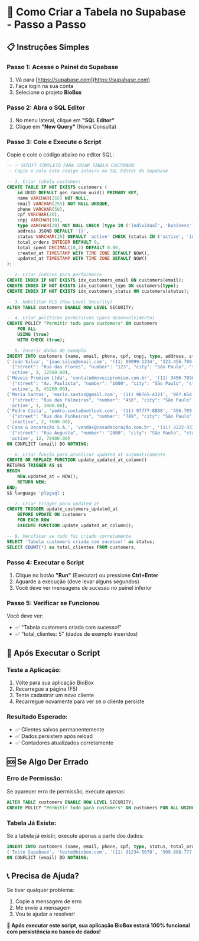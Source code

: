 # 🚀 Como Criar a Tabela no Supabase - Passo a Passo

## 📋 Instruções Simples

### **Passo 1: Acesse o Painel do Supabase**
1. Vá para [https://supabase.com](https://supabase.com)
2. Faça login na sua conta
3. Selecione o projeto **BioBox**

### **Passo 2: Abra o SQL Editor**
1. No menu lateral, clique em **"SQL Editor"**
2. Clique em **"New Query"** (Nova Consulta)

### **Passo 3: Cole e Execute o Script**
Copie e cole o código abaixo no editor SQL:

```sql
-- ✅ SCRIPT COMPLETO PARA CRIAR TABELA CUSTOMERS
-- Copie e cole este código inteiro no SQL Editor do Supabase

-- 1. Criar tabela customers
CREATE TABLE IF NOT EXISTS customers (
    id UUID DEFAULT gen_random_uuid() PRIMARY KEY,
    name VARCHAR(255) NOT NULL,
    email VARCHAR(255) NOT NULL UNIQUE,
    phone VARCHAR(50),
    cpf VARCHAR(20),
    cnpj VARCHAR(30),
    type VARCHAR(20) NOT NULL CHECK (type IN ('individual', 'business')),
    address JSONB DEFAULT '{}',
    status VARCHAR(20) DEFAULT 'active' CHECK (status IN ('active', 'inactive')),
    total_orders INTEGER DEFAULT 0,
    total_spent DECIMAL(10,2) DEFAULT 0.00,
    created_at TIMESTAMP WITH TIME ZONE DEFAULT NOW(),
    updated_at TIMESTAMP WITH TIME ZONE DEFAULT NOW()
);

-- 2. Criar índices para performance
CREATE INDEX IF NOT EXISTS idx_customers_email ON customers(email);
CREATE INDEX IF NOT EXISTS idx_customers_type ON customers(type);
CREATE INDEX IF NOT EXISTS idx_customers_status ON customers(status);

-- 3. Habilitar RLS (Row Level Security)
ALTER TABLE customers ENABLE ROW LEVEL SECURITY;

-- 4. Criar políticas permissivas (para desenvolvimento)
CREATE POLICY "Permitir tudo para customers" ON customers
    FOR ALL
    USING (true)
    WITH CHECK (true);

-- 5. Inserir dados de exemplo
INSERT INTO customers (name, email, phone, cpf, cnpj, type, address, status, total_orders, total_spent) VALUES
('João Silva', 'joao.silva@email.com', '(11) 99999-1234', '123.456.789-00', '', 'individual', 
 '{"street": "Rua das Flores", "number": "123", "city": "São Paulo", "state": "SP"}', 
 'active', 3, 12500.00),
('Móveis Premium Ltda', 'contato@moveispremium.com.br', '(11) 3456-7890', '', '12.345.678/0001-90', 'business',
 '{"street": "Av. Paulista", "number": "1000", "city": "São Paulo", "state": "SP"}',
 'active', 8, 45200.00),
('Maria Santos', 'maria.santos@gmail.com', '(11) 98765-4321', '987.654.321-00', '', 'individual',
 '{"street": "Rua das Palmeiras", "number": "456", "city": "São Paulo", "state": "SP"}',
 'active', 1, 3800.00),
('Pedro Costa', 'pedro.costa@outlook.com', '(11) 97777-8888', '456.789.123-00', '', 'individual',
 '{"street": "Rua dos Pinheiros", "number": "789", "city": "São Paulo", "state": "SP"}',
 'inactive', 2, 7600.00),
('Casa & Decoração S.A.', 'vendas@casadecoração.com.br', '(11) 2222-3333', '', '98.765.432/0001-10', 'business',
 '{"street": "Rua Augusta", "number": "2000", "city": "São Paulo", "state": "SP"}',
 'active', 12, 78900.00)
ON CONFLICT (email) DO NOTHING;

-- 6. Criar função para atualizar updated_at automaticamente
CREATE OR REPLACE FUNCTION update_updated_at_column()
RETURNS TRIGGER AS $$
BEGIN
    NEW.updated_at = NOW();
    RETURN NEW;
END;
$$ language 'plpgsql';

-- 7. Criar trigger para updated_at
CREATE TRIGGER update_customers_updated_at 
    BEFORE UPDATE ON customers 
    FOR EACH ROW 
    EXECUTE FUNCTION update_updated_at_column();

-- 8. Verificar se tudo foi criado corretamente
SELECT 'Tabela customers criada com sucesso!' as status;
SELECT COUNT(*) as total_clientes FROM customers;
```

### **Passo 4: Executar o Script**
1. Clique no botão **"Run"** (Executar) ou pressione **Ctrl+Enter**
2. Aguarde a execução (deve levar alguns segundos)
3. Você deve ver mensagens de sucesso no painel inferior

### **Passo 5: Verificar se Funcionou**
Você deve ver:
- ✅ "Tabela customers criada com sucesso!"
- ✅ "total_clientes: 5" (dados de exemplo inseridos)

## 🎯 Após Executar o Script

### **Teste a Aplicação:**
1. Volte para sua aplicação BioBox
2. Recarregue a página (F5)
3. Tente cadastrar um novo cliente
4. Recarregue novamente para ver se o cliente persiste

### **Resultado Esperado:**
- ✅ Clientes salvos permanentemente
- ✅ Dados persistem após reload
- ✅ Contadores atualizados corretamente

## 🆘 Se Algo Der Errado

### **Erro de Permissão:**
Se aparecer erro de permissão, execute apenas:
```sql
ALTER TABLE customers ENABLE ROW LEVEL SECURITY;
CREATE POLICY "Permitir tudo para customers" ON customers FOR ALL USING (true) WITH CHECK (true);
```

### **Tabela Já Existe:**
Se a tabela já existir, execute apenas a parte dos dados:
```sql
INSERT INTO customers (name, email, phone, cpf, type, status, total_orders, total_spent) VALUES
('Teste Supabase', 'teste@biobox.com', '(11) 91234-5678', '999.888.777-66', 'individual', 'active', 0, 0.00)
ON CONFLICT (email) DO NOTHING;
```

## 📞 Precisa de Ajuda?

Se tiver qualquer problema:
1. Copie a mensagem de erro
2. Me envie a mensagem
3. Vou te ajudar a resolver!

**🎉 Após executar este script, sua aplicação BioBox estará 100% funcional com persistência no banco de dados!**
